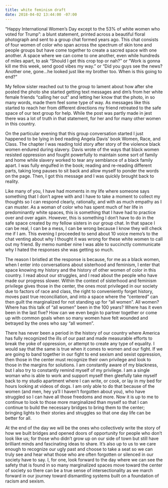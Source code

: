 ```yaml
---
title: white feminism draft
date: 2018-04-02 13:44:00 -07:00
---
```


“Happy International Women’s Day except to the 53% of white women who voted for Trump”: a blunt statement, printed across a beautiful floral photograph and sent to a group chat formed years ago. This chat consists of four women of color who span across the spectrum of skin tone and people groups but have come together to create a sacred space with one another. A space where we can come to one another, even while hundreds of miles apart, to ask “Should I get this crop top or nah?” or “Work is gonna kill me this week, send good vibes my way.” or “Did you guys see the news? Another one, gone...he looked just like my brother too. When is this going to end?” 

My fellow sister reached out to the group to lament about how after she posted the photo she started getting text messages and dm’s from her white female friends “calling her out” and letting her know that the photo, in so many words, made them feel some type of way.  As messages like this started to reach her from different directions my friend retreated to the safe space of our text group for help. While the post was partly made in jest there was a lot of truth in that statement, for her and for many other women in this country.  

On the particular evening that this group conversation started I just happened to be lying in bed reading Angela Davis’ book Women, Race, and Class. The chapter I was reading told story after story of the violence black women endured during slavery. Davis wrote of the ways that black women resisted oppression and fought powerfully to maintain some sort of family and home while slavery worked to tear any semblance of a black family apart. I was fully engulfed in the book; reading and re-reading different parts, taking long pauses to sit back and allow myself to ponder the words on the page. Then, I got this message and I was quickly brought back to reality. 

Like many of you, I have had moments in my life where someone says something that I don’t agree with and I have to take a moment to collect my thoughts so I can respond clearly, rationally, and with as much empathy as I can muster. As a woman of color who has spent much of her life in predominantly white spaces, this is something that I have had to practice over and over again. However, this is something I don’t have to do in the safe space created by my fellow sisters in our group chat. In that space I can be real, I can be a mess, I can be wrong because I know they will check me if I am. This evening I proceeded to send about 10 voice memo’s to the chat venting about why I thought it was wrong for these white women to call out my friend. By memo number nine I was able to succinctly communicate why I hated the responses she was getting so much. 

The reason I bristled at the response is because, for me as a black women, when I enter into conversations about sisterhood and feminism, I enter that space knowing my history and the history of other women of color in this country. I read about our struggles, and I read about the people who have made our progress slower. Within the context of sisterhood and feminism privilege gives those in the center, the ones most privileged in our society due to factors of race and class, the right to conveniently forget history, moves past true reconciliation, and into a space where the “centered” can then guilt the marginalized for not standing up for “all women”.  All women? Where has this talk of “all women” been in the 100 years? Where has it even been in the last five? How can we even begin to partner together or come up with common goals when so many women have felt wounded and betrayed by the ones who say “all women”.

There has never been a period in the history of our country where America has fully recognized the ills of our past and made measurable efforts to break the yoke of oppression, or attempt to create any type of equality. I would say that the same is true when it comes to women and our fight. If we are going to band together in our fight to end sexism and sexist oppression, then those in the center must recognize their own privilege and look to those in the margins for solutions. I am constantly aware of my blackness, but I also try to constantly remind myself of my privilege. I am a single woman who is able to work and support myself then gleefully take myself back to my studio apartment where I can write, or cook, or lay in my bed for hours looking at videos of dogs. I am only able to do that because of the women (and men, hey ya’ll I haven’t forgotten about you), who have struggled so I can have all those freedoms and more. Now it is up to me to continue to look to those more marginalized than myself so that I can continue to build the necessary bridges to bring them to the center; bringing lights to their stories and struggles so that one day life can be better for all.  

At the end of the day we will be the ones who collectively write the story of how we built bridges and opened doors of opportunity for people who don’t look like us; for those who didn’t grow up on our side of town but still have brilliant minds and fascinating ideas to share. It’s also up to us to we care enough to recognize our ugly past and choose to take a seat so we can truly see and hear what those who are often forgotten or silenced in our society have to say. I, for one, look forward to the day where we can see the safety that is found in so many marginalized spaces move toward the center of society so there can be a true sense of intersectionality as we march forward in our journey toward dismantling systems built on a foundation of racism and sexism. 
